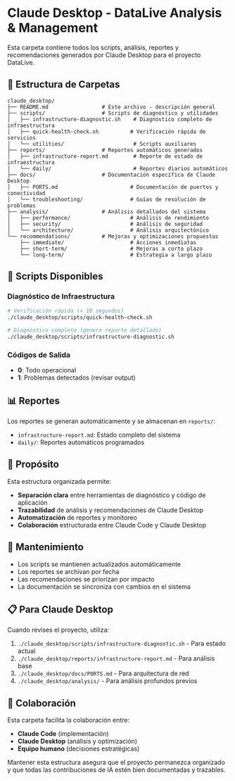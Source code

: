 # Claude Desktop - DataLive Analysis & Management

Esta carpeta contiene todos los scripts, análisis, reportes y recomendaciones generados por Claude Desktop para el proyecto DataLive.

## 📁 Estructura de Carpetas

```
claude_desktop/
├── README.md                 # Este archivo - descripción general
├── scripts/                  # Scripts de diagnóstico y utilidades
│   ├── infrastructure-diagnostic.sh    # Diagnóstico completo de infraestructura
│   ├── quick-health-check.sh          # Verificación rápida de servicios
│   └── utilities/                      # Scripts auxiliares
├── reports/                  # Reportes automáticos generados
│   ├── infrastructure-report.md        # Reporte de estado de infraestructura
│   └── daily/                          # Reportes diarios automáticos
├── docs/                     # Documentación específica de Claude Desktop
│   ├── PORTS.md                       # Documentación de puertos y conectividad
│   └── troubleshooting/               # Guías de resolución de problemas
├── analysis/                 # Análisis detallados del sistema
│   ├── performance/                   # Análisis de rendimiento
│   ├── security/                      # Análisis de seguridad
│   └── architecture/                  # Análisis arquitectónico
└── recommendations/          # Mejoras y optimizaciones propuestas
    ├── immediate/                     # Acciones inmediatas
    ├── short-term/                    # Mejoras a corto plazo
    └── long-term/                     # Estrategia a largo plazo
```

## 🚀 Scripts Disponibles

### Diagnóstico de Infraestructura
```bash
# Verificación rápida (< 10 segundos)
./claude_desktop/scripts/quick-health-check.sh

# Diagnóstico completo (genera reporte detallado)
./claude_desktop/scripts/infrastructure-diagnostic.sh
```

### Códigos de Salida
- **0**: Todo operacional
- **1**: Problemas detectados (revisar output)

## 📊 Reportes

Los reportes se generan automáticamente y se almacenan en `reports/`:
- `infrastructure-report.md`: Estado completo del sistema
- `daily/`: Reportes automáticos programados

## 🎯 Propósito

Esta estructura organizada permite:
- **Separación clara** entre herramientas de diagnóstico y código de aplicación
- **Trazabilidad** de análisis y recomendaciones de Claude Desktop
- **Automatización** de reportes y monitoreo
- **Colaboración** estructurada entre Claude Code y Claude Desktop

## 🔧 Mantenimiento

- Los scripts se mantienen actualizados automáticamente
- Los reportes se archivan por fecha
- Las recomendaciones se priorizan por impacto
- La documentación se sincroniza con cambios en el sistema

## 📋 Para Claude Desktop

Cuando revises el proyecto, utiliza:
1. `./claude_desktop/scripts/infrastructure-diagnostic.sh` - Para estado actual
2. `./claude_desktop/reports/infrastructure-report.md` - Para análisis base
3. `./claude_desktop/docs/PORTS.md` - Para arquitectura de red
4. `./claude_desktop/analysis/` - Para análisis profundos previos

## 🤝 Colaboración

Esta carpeta facilita la colaboración entre:
- **Claude Code** (implementación)
- **Claude Desktop** (análisis y optimización)
- **Equipo humano** (decisiones estratégicas)

Mantener esta estructura asegura que el proyecto permanezca organizado y que todas las contribuciones de IA estén bien documentadas y trazables.